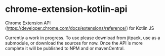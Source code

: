 # chrome-extension-kotlin-api
Chrome Extension API (https://developer.chrome.com/docs/extensions/reference/) for Kotlin JS

Currently a work in progress. To use please download from jitpack, use as a submodule, or download the sources for now.
Once the API is more complete it will be published to NPM and or mavenCentral.
